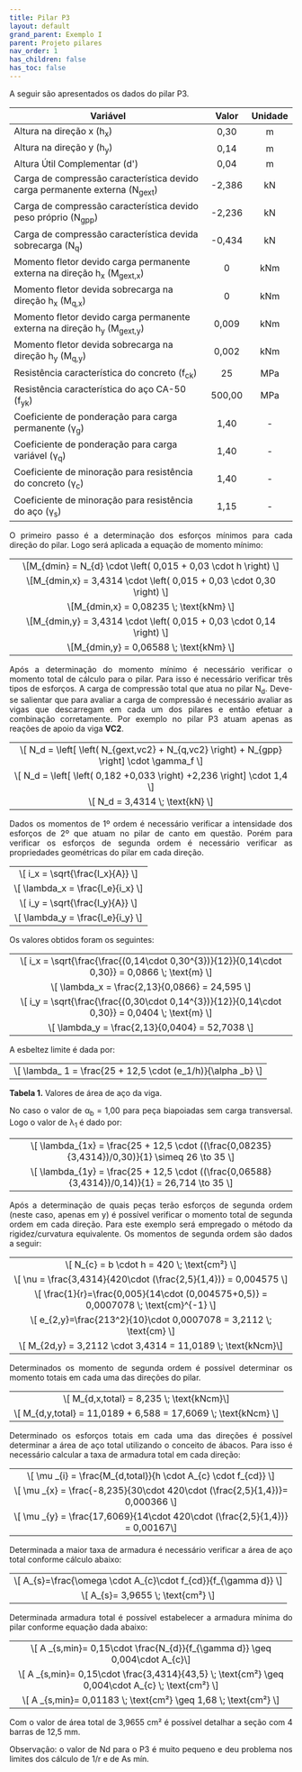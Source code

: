 ```yaml
---
title: Pilar P3
layout: default
grand_parent: Exemplo I
parent: Projeto pilares
nav_order: 1
has_children: false
has_toc: false
---
```


<!--Don't delete this script-->
<script src = "https://polyfill.io/v3/polyfill.min.js?features=es6"></script>
<script id = "MathJax-script" async src="https://cdn.jsdelivr.net/npm/mathjax@3/es5/tex-mml-chtml.js"></script>
<!--Don't delete this script-->

<p align = "justify">
A seguir são apresentados os dados do pilar P3.
</p>

<table style = "width:100%">
<thead align="center">
  <tr>
    <th>Variável</th>
    <th>Valor</th>
    <th>Unidade</th>
  </tr>
</thead>
<tbody align="center">
  <tr>
    <td align = "left">Altura na direção x (h<sub>x</sub>)</td>
    <td>0,30</td>
    <td>m</td>
  </tr>
  <tr>
    <td align = "left">Altura na direção y (h<sub>y</sub>)</td>
    <td>0,14</td>
    <td>m</td>
  </tr>
  <tr>
    <td align = "left">Altura Útil Complementar (d')</td>
    <td>0,04</td>
    <td>m</td>
  </tr>
  <tr>
    <td align = "left">Carga de compressão característica devido carga permanente externa (N<sub>gext</sub>)</td>
    <td>-2,386</td>
    <td>kN</td>
  </tr>
  <tr>
    <td align = "left">Carga de compressão característica devido peso próprio (N<sub>gpp</sub>)</td>
    <td>-2,236</td>
    <td>kN</td>
  </tr>
  <tr>
    <td align = "left">Carga de compressão característica devida sobrecarga (N<sub>q</sub>)</td>
    <td>-0,434</td>
    <td>kN</td>
  </tr>
  <tr>
    <td align = "left">Momento fletor devido carga permanente externa na direção h<sub>x</sub> (M<sub>gext,x</sub>)</td>
    <td>0</td>
    <td>kNm</td>
  </tr>
  <tr>
    <td align = "left">Momento fletor devida sobrecarga na direção h<sub>x</sub> (M<sub>q,x</sub>)</td>
    <td>0</td>
    <td>kNm</td>
  </tr>
  <tr>
    <td align = "left">Momento fletor devido carga permanente externa na direção h<sub>y</sub> (M<sub>gext,y</sub>)</td>
    <td>	0,009</td>
    <td>kNm</td>
  </tr>
  <tr>
    <td align = "left">Momento fletor devida sobrecarga na direção h<sub>y</sub> (M<sub>q,y</sub>)</td>
    <td>0,002</td>
    <td>kNm</td>
  </tr>
  <tr>
    <td align = "left">Resistência característica do concreto (f<sub>ck</sub>)</td>
    <td>25</td>
    <td>MPa</td>
  </tr>
  <tr>
    <td align = "left">Resistência característica do aço CA-50 (f<sub>yk</sub>)</td>
    <td>500,00</td>
    <td>MPa</td>
  </tr>
  <tr>
    <td align = "left">Coeficiente de ponderação para carga permanente (γ<sub>g</sub>)</td>
    <td>1,40</td>
    <td>-</td>
  </tr>
  <tr>
    <td align = "left">Coeficiente de ponderação para carga variável (γ<sub>q</sub>)</td>
    <td>1,40</td>
    <td>-</td>
  </tr>
  <tr>
    <td align = "left">Coeficiente de minoração para resistência do concreto (γ<sub>c</sub>)</td>
    <td>1,40</td>
    <td>-</td>
  </tr>
  <tr>
    <td align = "left">Coeficiente de minoração para resistência do aço (γ<sub>s</sub>)</td>
    <td>1,15</td>
    <td>-</td>
  </tr>
</tbody>
</table>

<p align = "justify">
O primeiro passo é a determinação dos esforços mínimos para cada direção do pilar. Logo será aplicada a equação de momento mínimo:
</p>

<table style = "width:100%">
  <tr>
    <td align = "center">\[M_{dmin} = N_{d} \cdot \left( 0,015 + 0,03 \cdot h \right) \]</td>
  </tr>
  <tr>
      <td align = "center">\[M_{dmin,x} = 3,4314 \cdot \left( 0,015 + 0,03 \cdot 0,30 \right) \]</td>
  </tr>
  <tr>
    <td align = "center">\[M_{dmin,x} = 0,08235 \; \text{kNm} \]</td>
  </tr>  
  <tr>
      <td align = "center">\[M_{dmin,y} = 3,4314 \cdot \left( 0,015 + 0,03 \cdot 0,14 \right) \]</td>
  </tr>
  <tr>
    <td align = "center">\[M_{dmin,y} = 0,06588 \; \text{kNm} \]</td>
  </tr>    
</table>

<p align = "justify">
Após a determinação do momento mínimo é necessário verificar o momento total de cálculo para o pilar. Para isso é necessário verificar três tipos de esforços. A carga de compressão total que atua no pilar N<sub>d</sub>. Deve-se salientar que para avaliar a carga de compressão é necessário avaliar as vigas que descarregam em cada um dos pilares e então efetuar a combinação corretamente. Por exemplo no pilar P3 atuam apenas as reações de apoio da viga <b>VC2</b>.
</p>

<table style = "width:100%">
  <tr>
    <td align = "center">\[ N_d = \left[ \left( N_{gext,vc2} + N_{q,vc2} \right) + N_{gpp} \right] \cdot \gamma_f \]</td>
  </tr>
  <tr>
    <td align = "center">\[ N_d = \left[ \left( 0,182 +0,033 \right) +2,236 \right] \cdot 1,4 \]</td>
  </tr>
  <tr>
    <td align = "center">\[ N_d = 3,4314 \; \text{kN} \]</td>
  </tr>
</table>

<p align = "justify">
Dados os momentos de 1º ordem é necessário verificar a intensidade dos esforços de 2º que atuam no pilar de canto em questão. Porém para verificar os esforços de segunda ordem é necessário verificar as propriedades geométricas do pilar em cada direção.  
</p>

<table style = "width:100%">
  <tr>
    <td align = "center">\[ i_x = \sqrt{\frac{I_x}{A}} \]</td>
  </tr>
  <tr>
    <td align = "center">\[ \lambda_x = \frac{l_e}{i_x} \]</td>
  </tr>
  <tr>
    <td align = "center">\[ i_y = \sqrt{\frac{I_y}{A}} \]</td>
  </tr>
  <tr>
    <td align = "center">\[ \lambda_y = \frac{l_e}{i_y} \]</td>
  </tr>
</table>

<p align = "justify">
Os valores obtidos foram os seguintes:  
</p>

<table style = "width:100%">
  <tr>
    <td align = "center">\[ i_x = \sqrt{\frac{\frac{(0,14\cdot 0,30^{3})}{12}}{0,14\cdot 0,30}} = 0,0866 \; \text{m}  \]</td>
  </tr>
  <tr>
    <td align = "center">\[ \lambda_x = \frac{2,13}{0,0866} = 24,595 \]</td>
  </tr>
  <tr>
    <td align = "center">\[ i_y = \sqrt{\frac{\frac{(0,30\cdot 0,14^{3})}{12}}{0,14\cdot 0,30}} = 0,0404 \; \text{m} \]</td>
  </tr>
  <tr>
    <td align = "center">\[ \lambda_y = \frac{2,13}{0,0404} = 52,7038 \]</td>
  </tr>
</table>  
  
<p align = "justify">
A esbeltez limite é dada por:
</p>

<table>
  <tr>
    <td align = "center">\[ \lambda_ 1 = \frac{25 + 12,5 \cdot (e_1/h)}{\alpha _b} \]</td>
  </tr>
</table>

<p align = "justify" id = "tab2"><b>Tabela 1.</b> Valores de área de aço da viga.</p>

<p align = "justify">
No caso o valor de α<sub>b</sub> = 1,00 para peça biapoiadas sem carga transversal. Logo o valor de λ<sub>1</sub> é dado por:
</p>

<table>
  <tr>
    <td align = "center">\[ \lambda_{1x} = \frac{25 + 12,5 \cdot ((\frac{0,08235}{3,4314})/0,30)}{1} \simeq 26 \to 35  \]</td>
  </tr>
  <tr>
    <td align = "center">\[ \lambda_{1y} = \frac{25 + 12,5 \cdot ((\frac{0,06588}{3,4314})/0,14)}{1} = 26,714 \to 35 \]</td>
  </tr>
</table>

<p align = "justify">
Após a determinação de quais peças terão esforços de segunda ordem (neste caso, apenas em y) é possível verificar o momento total de segunda ordem em cada direção. Para este exemplo será empregado o método da rigidez/curvatura equivalente. Os momentos de segunda ordem são dados a seguir:
</p>

<table>
  <tr>
    <td align = "center">\[ N_{c} = b \cdot h = 420 \; \text{cm²} \]</td>
  </tr>  
  <tr>
    <td align = "center">\[ \nu = \frac{3,4314}{420\cdot (\frac{2,5}{1,4})} = 0,004575 \]</td>
  </tr>    
  <tr>
    <td align = "center">\[ \frac{1}{r}=\frac{0,005}{14\cdot (0,004575+0,5)} = 0,0007078 \; \text{cm}^{-1} \]</td>
  </tr>    
  <tr>
    <td align = "center">\[ e_{2,y}=\frac{213^2}{10}\cdot 0,0007078 = 3,2112 \; \text{cm} \]</td>
  </tr>     
  <tr>
    <td align = "center">\[ M_{2d,y} = 3,2112 \cdot 3,4314 = 11,0189 \; \text{kNcm}\]</td>
  </tr>
</table>

<p align = "justify">
Determinados os momento de segunda ordem é possível determinar os momento totais em cada uma das direções do pilar.
</p>

<table>
  <tr>
    <td align = "center">\[ M_{d,x,total} = 8,235 \; \text{kNcm}\]</td>
  </tr>
  <tr>
    <td align = "center">\[ M_{d,y,total} = 11,0189 + 6,588 = 17,6069 \; \text{kNcm} \]</td>
  </tr>
</table>

<p align = "justify">
Determinado os esforços totais em cada uma das direções é possível determinar a área de aço total utilizando o conceito de ábacos. Para isso é necessário calcular a taxa de armadura total em cada direção:
</p>

<table>
  <tr>
    <td align = "center">\[ \mu _{i} = \frac{M_{d,total}}{h \cdot A_{c} \cdot f_{cd}} \]</td>
  </tr>
  <tr>
    <td align = "center">\[ \mu _{x} = \frac{-8,235}{30\cdot 420\cdot (\frac{2,5}{1,4})}= 0,000366 \]</td>
  </tr>  
  <tr>
    <td align = "center">\[ \mu _{y} = \frac{17,6069}{14\cdot 420\cdot (\frac{2,5}{1,4})} = 0,00167\]</td>
  </tr>
</table>

<p align = "justify">
Determinada a maior taxa de armadura é necessário verificar a área de aço total conforme cálculo abaixo:
</p>

<table>
  <tr>
    <td align = "center">\[ A_{s}=\frac{\omega \cdot A_{c}\cdot f_{cd}}{f_{\gamma d}} \]</td>
  </tr>
  <tr>
    <td align = "center">\[ A_{s}= 3,9655 \; \text{cm²} \]</td>
  </tr>
</table>

<p align = "justify">
Determinada armadura total é possível estabelecer a armadura mínima do pilar conforme equação dada abaixo:
</p>

<table>
  <tr>
    <td align = "center">\[ A _{s,min}= 0,15\cdot \frac{N_{d}}{f_{\gamma d}} \geq 0,004\cdot A_{c}\]</td>
  </tr>
  <tr>
    <td align = "center">\[ A _{s,min}= 0,15\cdot \frac{3,4314}{43,5} \; \text{cm²} \geq 0,004\cdot A_{c} \; \text{cm²} \]</td>
  </tr>
  <tr>
    <td align = "center">\[ A _{s,min}= 0,01183 \; \text{cm²} \geq 1,68 \; \text{cm²} \]</td>
  </tr>  
</table>

<p align = "justify">
Com o valor de área total de 3,9655 cm² é possível detalhar a seção com 4 barras de 12,5 mm.
  
<p align = "justify">
Observação: o valor de Nd para o P3 é muito pequeno e deu problema nos limites dos cálculo de 1/r e de As mín.
</p>
